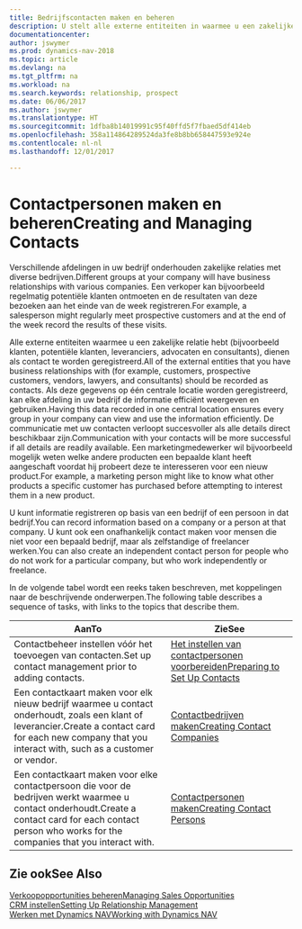 ```yaml
---
title: Bedrijfscontacten maken en beheren
description: U stelt alle externe entiteiten in waarmee u een zakelijke relatie hebt (zoals prospects, klanten, leveranciers en consultants) als contacten.
documentationcenter: 
author: jswymer
ms.prod: dynamics-nav-2018
ms.topic: article
ms.devlang: na
ms.tgt_pltfrm: na
ms.workload: na
ms.search.keywords: relationship, prospect
ms.date: 06/06/2017
ms.author: jswymer
ms.translationtype: HT
ms.sourcegitcommit: 1dfba8b14019991c95f40ffd5f7fbaed5df414eb
ms.openlocfilehash: 358a114864289524da3fe8b8bb658447593e924e
ms.contentlocale: nl-nl
ms.lasthandoff: 12/01/2017

---
```

# <a name="creating-and-managing-contacts"></a><span data-ttu-id="18366-103">Contactpersonen maken en beheren</span><span class="sxs-lookup"><span data-stu-id="18366-103">Creating and Managing Contacts</span></span>
<span data-ttu-id="18366-104">Verschillende afdelingen in uw bedrijf onderhouden zakelijke relaties met diverse bedrijven.</span><span class="sxs-lookup"><span data-stu-id="18366-104">Different groups at your company will have business relationships with various companies.</span></span> <span data-ttu-id="18366-105">Een verkoper kan bijvoorbeeld regelmatig potentiële klanten ontmoeten en de resultaten van deze bezoeken aan het einde van de week registreren.</span><span class="sxs-lookup"><span data-stu-id="18366-105">For example, a salesperson might regularly meet prospective customers and at the end of the week record the results of these visits.</span></span>

<span data-ttu-id="18366-106">Alle externe entiteiten waarmee u een zakelijke relatie hebt (bijvoorbeeld klanten, potentiële klanten, leveranciers, advocaten en consultants), dienen als contact te worden geregistreerd.</span><span class="sxs-lookup"><span data-stu-id="18366-106">All of the external entities that you have business relationships with (for example, customers, prospective customers, vendors, lawyers, and consultants) should be recorded as contacts.</span></span> <span data-ttu-id="18366-107">Als deze gegevens op één centrale locatie worden geregistreerd, kan elke afdeling in uw bedrijf de informatie efficiënt weergeven en gebruiken.</span><span class="sxs-lookup"><span data-stu-id="18366-107">Having this data recorded in one central location ensures every group in your company can view and use the information efficiently.</span></span> <span data-ttu-id="18366-108">De communicatie met uw contacten verloopt succesvoller als alle details direct beschikbaar zijn.</span><span class="sxs-lookup"><span data-stu-id="18366-108">Communication with your contacts will be more successful if all details are readily available.</span></span> <span data-ttu-id="18366-109">Een marketingmedewerker wil bijvoorbeeld mogelijk weten welke andere producten een bepaalde klant heeft aangeschaft voordat hij probeert deze te interesseren voor een nieuw product.</span><span class="sxs-lookup"><span data-stu-id="18366-109">For example, a marketing person might like to know what other products a specific customer has purchased before attempting to interest them in a new product.</span></span>

<span data-ttu-id="18366-110">U kunt informatie registreren op basis van een bedrijf of een persoon in dat bedrijf.</span><span class="sxs-lookup"><span data-stu-id="18366-110">You can record information based on a company or a person at that company.</span></span> <span data-ttu-id="18366-111">U kunt ook een onafhankelijk contact maken voor mensen die niet voor een bepaald bedrijf, maar als zelfstandige of freelancer werken.</span><span class="sxs-lookup"><span data-stu-id="18366-111">You can also create an independent contact person for people who do not work for a particular company, but who work independently or freelance.</span></span>

<span data-ttu-id="18366-112">In de volgende tabel wordt een reeks taken beschreven, met koppelingen naar de beschrijvende onderwerpen.</span><span class="sxs-lookup"><span data-stu-id="18366-112">The following table describes a sequence of tasks, with links to the topics that describe them.</span></span> 

| <span data-ttu-id="18366-113">Aan</span><span class="sxs-lookup"><span data-stu-id="18366-113">To</span></span> | <span data-ttu-id="18366-114">Zie</span><span class="sxs-lookup"><span data-stu-id="18366-114">See</span></span> |
| --- | --- |
| <span data-ttu-id="18366-115">Contactbeheer instellen vóór het toevoegen van contacten.</span><span class="sxs-lookup"><span data-stu-id="18366-115">Set up contact management prior to adding contacts.</span></span> |[<span data-ttu-id="18366-116">Het instellen van contactpersonen voorbereiden</span><span class="sxs-lookup"><span data-stu-id="18366-116">Preparing to Set Up Contacts</span></span>](marketing-setup-contacts.md) |
| <span data-ttu-id="18366-117">Een contactkaart maken voor elk nieuw bedrijf waarmee u contact onderhoudt, zoals een klant of leverancier.</span><span class="sxs-lookup"><span data-stu-id="18366-117">Create a contact card for each new company that you interact with, such as a customer or vendor.</span></span> |[<span data-ttu-id="18366-118">Contactbedrijven maken</span><span class="sxs-lookup"><span data-stu-id="18366-118">Creating Contact Companies</span></span>](marketing-create-contact-companies.md) |
| <span data-ttu-id="18366-119">Een contactkaart maken voor elke contactpersoon die voor de bedrijven werkt waarmee u contact onderhoudt.</span><span class="sxs-lookup"><span data-stu-id="18366-119">Create a contact card for each contact person who works for the companies that you interact with.</span></span> |[<span data-ttu-id="18366-120">Contactpersonen maken</span><span class="sxs-lookup"><span data-stu-id="18366-120">Creating Contact Persons</span></span>](marketing-create-contact-persons.md) |

## <a name="see-also"></a><span data-ttu-id="18366-121">Zie ook</span><span class="sxs-lookup"><span data-stu-id="18366-121">See Also</span></span>
[<span data-ttu-id="18366-122">Verkoopopportunities beheren</span><span class="sxs-lookup"><span data-stu-id="18366-122">Managing Sales Opportunities</span></span>](marketing-manage-sales-opportunities.md)  
[<span data-ttu-id="18366-123">CRM instellen</span><span class="sxs-lookup"><span data-stu-id="18366-123">Setting Up Relationship Management</span></span>](marketing-setup-marketing.md)  
[<span data-ttu-id="18366-124">Werken met Dynamics NAV</span><span class="sxs-lookup"><span data-stu-id="18366-124">Working with Dynamics NAV</span></span>](ui-work-product.md)  

